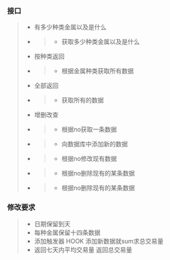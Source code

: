 ### 接口
> - 有多少种类金属以及是什么
> - > - 获取多少种类金属以及是什么
> - 按种类返回
> - > - 根据金属种类获取所有数据
> - 全部返回
> - > - 获取所有的数据
> - 增删改查
> - > - 根据no获取一条数据 
> - > - 向数据库中添加新的数据
> - > - 根据no修改现有数据
> - > - 根据no删除现有的某条数据
> - > - 根据no删除现有的某条数据
### 修改要求
> - 日期保留到天
> - 每种金属保留十四条数据
> - 添加触发器 HOOK 添加新数据就sum求总交易量
> - 返回七天内平均交易量 返回总交易量